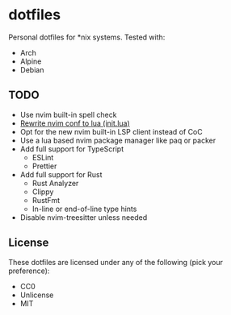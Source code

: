 # dotfiles
Personal dotfiles for *nix systems. Tested with:
- Arch
- Alpine
- Debian

## TODO
- Use nvim built-in spell check
- [Rewrite nvim conf to lua (init.lua)](https://oroques.dev/notes/neovim-init/)
- Opt for the new nvim built-in LSP client instead of CoC
- Use a lua based nvim package manager like paq or packer
- Add full support for TypeScript
  - ESLint
  - Prettier
- Add full support for Rust
  - Rust Analyzer
  - Clippy
  - RustFmt
  - In-line or end-of-line type hints
- Disable nvim-treesitter unless needed

## License
These dotfiles are licensed under any of the following (pick your preference):
- CC0
- Unlicense
- MIT
